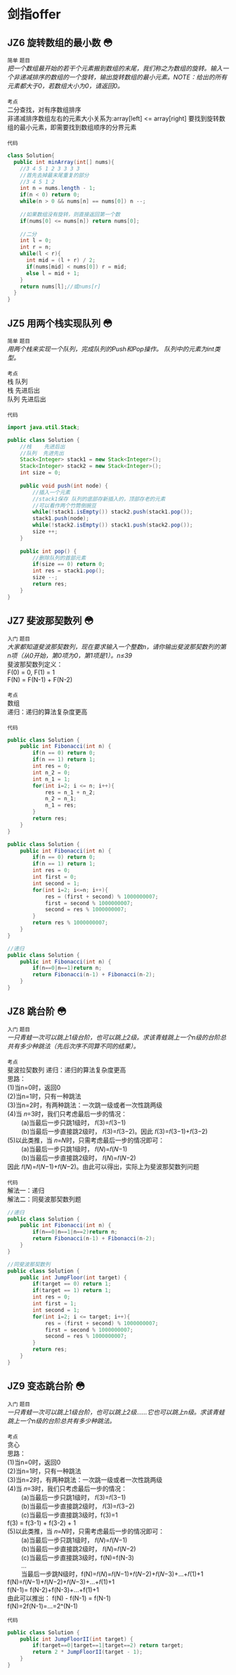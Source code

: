 # 剑指offer
## JZ6  旋转数组的最小数 :flushed:
`简单` `题目`<br>
*把一个数组最开始的若干个元素搬到数组的末尾，我们称之为数组的旋转。输入一个非递减排序的数组的一个旋转，输出旋转数组的最小元素。NOTE：给出的所有元素都大于0，若数组大小为0，请返回0。* <br><br>
`考点`<br>
二分查找，对有序数组排序<br>
非递减排序数组左右的元素大小关系为:array[left] <= array[right] 要找到旋转数组的最小元素，即需要找到数组顺序的分界元素<br><br>
`代码`<br>
```java
class Solution{
  public int minArray(int[] nums){
    //3 4 5 1 2 3 3 3 3
    //首先去掉最末尾重复的部分
    //3 4 5 1 2 
    int n = nums.length - 1;
    if(n < 0) return 0;
    while(n > 0 && nums[n] == nums[0]) n --;
    
    //如果数组没有旋转，则直接返回第一个数
    if(nums[0] <= nums[n]) return nums[0];
    
    //二分
    int l = 0;
    int r = n;
    while(l < r){
      int mid = (l + r) / 2;
      if(nums[mid] < nums[0]) r = mid;
      else l = mid + 1;
    }
    return nums[l];//或nums[r]
  }
}
```
## JZ5  用两个栈实现队列 :flushed:
`简单` `题目`<br>
*用两个栈来实现一个队列，完成队列的Push和Pop操作。 队列中的元素为int类型。*<br>
<br>
`考点`<br>
栈 队列<br>
栈 先进后出<br>
队列 先进后出<br>
<br>
`代码`<br>
```java
import java.util.Stack;

public class Solution {
    //栈    先进后出
    //队列  先进先出
    Stack<Integer> stack1 = new Stack<Integer>();
    Stack<Integer> stack2 = new Stack<Integer>();
    int size = 0;
    
    public void push(int node) {
        //插入一个元素
        //stack1保存 队列的底部存新插入的，顶部存老的元素
        //可以看作两个竹筒倒豌豆
        while(!stack1.isEmpty()) stack2.push(stack1.pop());
        stack1.push(node);
        while(!stack2.isEmpty()) stack1.push(stack2.pop());
        size ++;
    }
    
    public int pop() {
        //删除队列的首部元素
        if(size == 0) return 0;
        int res = stack1.pop();
        size --;
        return res;
    }
}
```
## JZ7  斐波那契数列 :flushed:
`入门` `题目`<br>
*大家都知道斐波那契数列，现在要求输入一个整数n，请你输出斐波那契数列的第n项（从0开始，第0项为0，第1项是1）。n≤39*<br>
斐波那契数列定义：<br>
F(0) = 0, F(1) = 1<br>
F(N) = F(N-1) + F(N-2)<br><br>
`考点`<br>
数组<br>
递归：递归的算法复杂度更高<br>
<br>
`代码`<br>
```java
public class Solution {
    public int Fibonacci(int n) {
        if(n == 0) return 0;
        if(n == 1) return 1;
        int res = 0;
        int n_2 = 0;
        int n_1 = 1;
        for(int i=2; i <= n; i++){
            res = n_1 + n_2;
            n_2 = n_1;
            n_1 = res;
        }
        return res;
    }
}
```
```java
public class Solution {
    public int Fibonacci(int n) {
        if(n == 0) return 0;
        if(n == 1) return 1;
        int res = 0;
        int first = 0;
        int second = 1;
        for(int i=2; i<=n; i++){
            res = (first + second) % 1000000007;
            first = second % 1000000007;
            second = res % 1000000007;
        }
        return res % 1000000007;
    }
}
```
```java
//递归
public class Solution {
    public int Fibonacci(int n) {
        if(n==0|n==1)return n;
        return Fibonacci(n-1) + Fibonacci(n-2);
    }
}
```
## JZ8  跳台阶 :flushed:
`入门` `题目`<br>
*一只青蛙一次可以跳上1级台阶，也可以跳上2级。求该青蛙跳上一个n级的台阶总共有多少种跳法（先后次序不同算不同的结果）。*<br><br>
`考点`<br>
斐波拉契数列
递归：递归的算法复杂度更高<br>
思路：<br>
(1)当n=0时，返回0<br>
(2)当n=1时，只有一种跳法<br>
(3)当n=2时，有两种跳法：一次跳一级或者一次性跳两级<br>
(4)当 𝑛=3时，我们只考虑最后一步的情况：<br>
                                 &nbsp;&nbsp;&nbsp;&nbsp;&nbsp;&nbsp;&nbsp;&nbsp;(a)当最后一步只跳1级时， 𝑓(3)=𝑓(3−1)<br>
                                 &nbsp;&nbsp;&nbsp;&nbsp;&nbsp;&nbsp;&nbsp;&nbsp;(b)当最后一步直接跳2级时， 𝑓(3)=𝑓(3−2)。因此 𝑓(3)=𝑓(3−1)+𝑓(3−2)<br>
(5)以此类推，当 𝑛=𝑁时，只需考虑最后一步的情况即可：<br>
                                           &nbsp;&nbsp;&nbsp;&nbsp;&nbsp;&nbsp;&nbsp;&nbsp;(a)当最后一步只跳1级时， 𝑓(𝑁)=𝑓(𝑁−1)<br>
                                           &nbsp;&nbsp;&nbsp;&nbsp;&nbsp;&nbsp;&nbsp;&nbsp;(b)当最后一步直接跳2级时， 𝑓(𝑁)=𝑓(𝑁−2)<br>
   因此 𝑓(𝑁)=𝑓(𝑁−1)+𝑓(𝑁−2)。由此可以得出，实际上为斐波那契数列问题
<br><br>
`代码`<br>
解法一：递归<br>
解法二：同斐波那契数列题
```java
//递归
public class Solution {
    public int Fibonacci(int n) {
        if(n==0|n==1|n==2)return n;
        return Fibonacci(n-1) + Fibonacci(n-2);
    }
}

```
```java
//同斐波那契数列
public class Solution {
    public int JumpFloor(int target) {
        if(target == 0) return 1;
        if(target == 1) return 1;
        int res = 0;
        int first = 1;
        int second = 1;
        for(int i=2; i <= target; i++){
            res = (first + second) % 1000000007;
            first = second % 1000000007;
            second = res % 1000000007;
        }
        return res;
    }
}
```
## JZ9  变态跳台阶 :flushed:
`入门` `题目`<br>
*一只青蛙一次可以跳上1级台阶，也可以跳上2级……它也可以跳上n级。求该青蛙跳上一个n级的台阶总共有多少种跳法。*<br><br>
`考点`<br>
贪心<br>
思路：<br>
(1)当n=0时，返回0<br>
(2)当n=1时，只有一种跳法<br>
(3)当n=2时，有两种跳法：一次跳一级或者一次性跳两级<br>
(4)当 𝑛=3时，我们只考虑最后一步的情况：<br>
                      &nbsp;&nbsp;&nbsp;&nbsp;&nbsp;&nbsp;&nbsp;&nbsp;(a)当最后一步只跳1级时， 𝑓(3)=𝑓(3−1)<br>
                      &nbsp;&nbsp;&nbsp;&nbsp;&nbsp;&nbsp;&nbsp;&nbsp;(b)当最后一步直接跳2级时， 𝑓(3)=𝑓(3−2)<br>
                      &nbsp;&nbsp;&nbsp;&nbsp;&nbsp;&nbsp;&nbsp;&nbsp;(c)当最后一步直接跳3级时，f(3)=1<br>
    f(3) = f(3-1) + f(3-2) + 1<br>
(5)以此类推，当 𝑛=𝑁时，只需考虑最后一步的情况即可：<br>
                                           &nbsp;&nbsp;&nbsp;&nbsp;&nbsp;&nbsp;&nbsp;&nbsp;(a)当最后一步只跳1级时， 𝑓(𝑁)=𝑓(𝑁−1)<br>
                                           &nbsp;&nbsp;&nbsp;&nbsp;&nbsp;&nbsp;&nbsp;&nbsp;(b)当最后一步直接跳2级时， 𝑓(𝑁)=𝑓(𝑁−2)<br>
                                           &nbsp;&nbsp;&nbsp;&nbsp;&nbsp;&nbsp;&nbsp;&nbsp;(c)当最后一步直接跳3级时，f(N)=f(N-3)<br>
                                           &nbsp;&nbsp;&nbsp;&nbsp;&nbsp;&nbsp;&nbsp;&nbsp;...<br>
                                           &nbsp;&nbsp;&nbsp;&nbsp;&nbsp;&nbsp;&nbsp;&nbsp;当最后一步跳N级时，f(N)=𝑓(𝑁)=𝑓(𝑁−1)+𝑓(𝑁−2)+𝑓(𝑁−3)+...+𝑓(1)+1<br>
    f(N)=𝑓(𝑁−1)+𝑓(𝑁−2)+𝑓(𝑁−3)+...+𝑓(1)+1<br>
    f(N-1)=     f(N-2)+f(N-3)+...+f(1)+1<br>
    由此可以推出：
    f(N) - f(N-1) = f(N-1)<br>
    f(N)=2f(N-1)=...=2^(N-1)<br>
                                           
`代码`<br>
```java
public class Solution {
    public int JumpFloorII(int target) {
        if(target==0|target==1|target==2) return target;
        return 2 * JumpFloorII(target - 1);
    }
}
```
